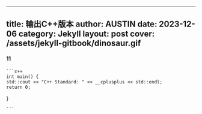   ---
  title: 输出C++版本
  author: AUSTIN
  date: 2023-12-06
  category: Jekyll
  layout: post
  cover: /assets/jekyll-gitbook/dinosaur.gif
  ---
####  11
    ```c++
    int main() {
    std::cout << "C++ Standard: " << __cplusplus << std::endl;
    return 0;
}

    ```
